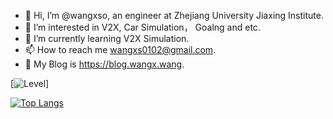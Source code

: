 - 👋 Hi, I’m @wangxso, an engineer at Zhejiang University Jiaxing Institute.
- 👀 I’m interested in V2X, Car Simulation， Goalng and etc.
- 🌱 I’m currently learning V2X Simulation.
- 📫 How to reach me wangxs0102@gmail.com.
- 💞️ My Blog is https://blog.wangx.wang.


[![Level](https://github-readme-stats.vercel.app/api?username=wangxso)]

[![Top Langs](https://github-readme-stats.vercel.app/api/top-langs/?username=wangxso)](https://github.com/anuraghazra/github-readme-stats)


